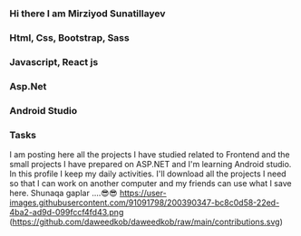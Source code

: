 ### Hi there  I am Mirziyod Sunatillayev     
### Html, Css, Bootstrap, Sass
### Javascript, React js
### Asp.Net
### Android Studio
### Tasks

I am posting here all the projects I have studied related to Frontend and the small projects I have prepared on ASP.NET and I'm learning Android studio. In this profile I keep my daily activities. I'll download all the projects I need so that I can work on another computer and my friends can use what I save here. Shunaqa gaplar ....😎😎
https://user-images.githubusercontent.com/91091798/200390347-bc8c0d58-22ed-4ba2-ad9d-099fccf4fd43.png 
(https://github.com/daweedkob/daweedkob/raw/main/contributions.svg)
